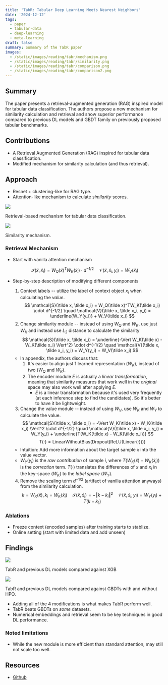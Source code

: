 ```yaml
---
title: 'TabR: Tabular Deep Learning Meets Nearest Neighbors'
date: '2024-12-12'
tags:
  - paper
  - tabular-data
  - deep-learning
  - meta-learning
draft: false
summary: Summary of the TabR paper
images:
  - /static/images/reading/tabr/mechanism.png
  - /static/images/reading/tabr/similarity.png
  - /static/images/reading/tabr/comparison.png
  - /static/images/reading/tabr/comparison2.png
---
```


## Summary

The paper presents a retrieval-augmented generation (RAG) inspired model for tabular data classification. The authors propose a new mechanism for similarity calculation and retrieval and show superior performance compared to previous DL models and GBDT family on previously proposed tabular benchmarks.

## Contributions

- A Retrieval Augmented Generation (RAG) inspired for tabular data classification.
- Modified mechanism for similarity calculation (and thus retrieval).

## Approach

- Resnet + clustering-like for RAG type.
- Attention-like mechanism to calculate _similarity_ scores.

![](/static/images/reading/tabr/mechanism.png)

Retrieval-based mechanism for tabular data classification.

![](/static/images/reading/tabr/similarity.png)

Similarity mechanism.

### Retrieval Mechanism

- Start with vanilla attention mechanism

$$
\mathcal{S}(\tilde x, \tilde x_i) = W_Q(\tilde x)^TW_K(\tilde x_i) \cdot d^{-1/2} \quad \mathcal{V}(\tilde x, \tilde x_i, y_i) = W_V(\tilde x_i)
$$

- Step-by-step description of modifying different components

  1. Context labels -- utilize the label of context object $x_i$ when calculating the _value_.
     $$
     \mathcal{S}(\tilde x, \tilde x_i) = W_Q(\tilde x)^TW_K(\tilde x_i) \cdot d^{-1/2} \quad \mathcal{V}(\tilde x, \tilde x_i, y_i) = \underline{W_Y(y_i)} + W_V(\tilde x_i)
     $$
  2. Change similarity module -- instead of using $W_Q$ and $W_K$, use just $W_K$ and instead use $L_2$ distance to calculate the similarity
     $$
     \mathcal{S}(\tilde x, \tilde x_i) = \underline{-\Vert W_K(\tilde x) - W_K(\tilde x_i) \Vert^2} \cdot d^{-1/2} \quad \mathcal{V}(\tilde x, \tilde x_i, y_i) = W_Y(y_i) + W_V(\tilde x_i)
     $$

  - In appendix, the authors discuss that:
    1. It's easier to align just 1 learned representation ($W_K$), instead of two ($W_Q$ and $W_K$).
    2. The encoder module $E$ is actually a _linear transformation_, meaning that similarity measures that work well in the _original_ space may also work well after applying $E$.
       - $E$ is a linear transformation because it's used very frequently (at each inference step to find the candidates). So it's better to have it be lightweight.

  3. Change the value module -- instead of using $W_V$, use $W_K$ and $W_Y$ to calculate the value.
     $$
     \mathcal{S}(\tilde x, \tilde x_i) = -\Vert W_K(\tilde x) - W_K(\tilde x_i) \Vert^2 \cdot d^{-1/2} \quad \mathcal{V}(\tilde x, \tilde x_i, y_i) = W_Y(y_i) + \underline{T(W_K(\tilde x) - W_K(\tilde x_i))}
     $$
     $$
     T(\cdot) = \text{LinearWithoutBias}(\text{Dropout}(\text{ReLU}(\text{Linear}(\cdot))))
     $$

  - Intuition: Add more information about the target sample $x$ into the value vector.
  - $W_Y(y_i)$ is the _raw contribution_ of sample $i$, where $T(W_K(\tilde x) - W_K(\tilde x_i))$ is the _correction_ term. $T(\cdot)$ translates the differences of $x$ and $x_i$ in the key-space ($W_K$) to the _label space_ ($W_Y$).

  4. Remove the scaling term $d^{-1/2}$ (artifact of vanilla attention anyways) from the similarity calculation.
     $$
     k = W_K(\tilde x), k_i = W_K(\tilde x_i) \quad \mathcal{S}(\tilde x, \tilde x_i) = - \Vert k-k_i \Vert^2 \quad \mathcal{V}(\tilde x, \tilde x_i, y_i) = W_Y(y_i) + T(k-k_1)
     $$

### Ablations

- Freeze context (encoded samples) after training starts to stablize.
- Online setting (start with limited data and add unseen)

## Findings

![](/static/images/reading/tabr/comparison.png)

TabR and previous DL models compared against XGB

![](/static/images/reading/tabr/comparison2.png)

TabR and previous DL models compared against GBDTs with and without HPO.

- Adding all of the 4 modifications is what makes TabR perform well.
- TabR beats GBDTs on _some_ datasets.
- Numerical embeddings and retrieval seem to be key techniques in good DL performance.

### Noted limitations

- While the new module is more efficient than standard attention, may still not scale too well.

## Resources

- [Github](https://github.com/yandex-research/tabular-dl-tabr)
